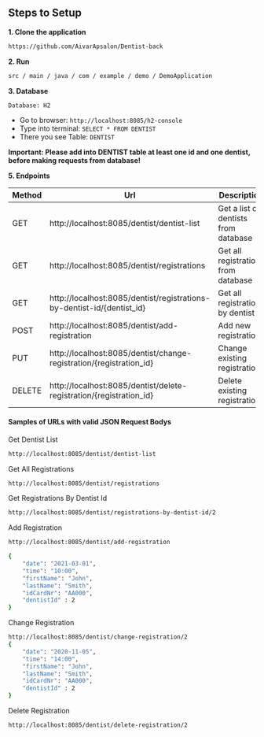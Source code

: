 ## Steps to Setup

**1. Clone the application**
```bash
https://github.com/AivarApsalon/Dentist-back
```

**2. Run**
```bash
src / main / java / com / example / demo / DemoApplication 
```

**3. Database**
```bash
Database: H2
```


+ Go to browser:  `http://localhost:8085/h2-console`
+ Type into terminal: `SELECT * FROM DENTIST`
+ There you see Table: `DENTIST`

**Important: Please add into DENTIST table at least one id and one dentist, before making requests from database!**


**5. Endpoints**


| Method | Url | Description |
| ------ | --- | ----------- | 
| GET    | http://localhost:8085/dentist/dentist-list | Get a list of dentists from database | 
| GET    | http://localhost:8085/dentist/registrations | Get all registrations from database | 
| GET    | http://localhost:8085/dentist/registrations-by-dentist-id/{dentist_id} | Get all registrations by dentist id | 
| POST   | http://localhost:8085/dentist/add-registration | Add new registration |
| PUT    | http://localhost:8085/dentist/change-registration/{registration_id} | Change existing registration |
| DELETE | http://localhost:8085/dentist/delete-registration/{registration_id} | Delete existing registration |



#### Samples of URLs with valid JSON Request Bodys

Get Dentist List
```bash
http://localhost:8085/dentist/dentist-list
```

Get All Registrations
```bash
http://localhost:8085/dentist/registrations
```

Get Registrations By Dentist Id
```bash
http://localhost:8085/dentist/registrations-by-dentist-id/2
```

Add Registration
```bash
http://localhost:8085/dentist/add-registration

{
    "date": "2021-03-01",
    "time": "10:00",
    "firstName": "John",
    "lastName": "Smith",
    "idCardNr": "AA000",
    "dentistId" : 2
}
```

Change Registration
```bash
http://localhost:8085/dentist/change-registration/2
{
    "date": "2020-11-05",
    "time": "14:00",
    "firstName": "John",
    "lastName": "Smith",
    "idCardNr": "AA000",
    "dentistId" : 2
}
```

Delete Registration
```bash
http://localhost:8085/dentist/delete-registration/2
```

